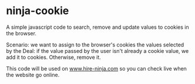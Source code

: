 # ninja-cookie
A simple javascript code to search, remove and update values to cookies in the browser.

Scenario: we want to assign to the browser's cookies the values selected by the
Deal: if the value passed by the user isn't already a cookie value, we add it to cookies. Otherwise, remove it.

This code will be used on www.hire-ninja.com so you can check live when the website go online.
